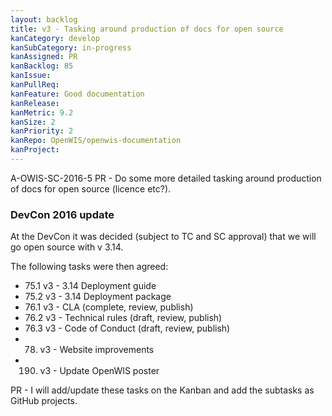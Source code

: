 ```yaml
---
layout: backlog
title: v3 - Tasking around production of docs for open source
kanCategory: develop
kanSubCategory: in-progress
kanAssigned: PR
kanBacklog: 85
kanIssue:
kanPullReq:
kanFeature: Good documentation
kanRelease:
kanMetric: 9.2
kanSize: 2
kanPriority: 2
kanRepo: OpenWIS/openwis-documentation
kanProject:
---
```

A-OWIS-SC-2016-5 PR - Do some more detailed tasking around production of docs for open source (licence etc?).

### DevCon 2016 update

At the DevCon it was decided (subject to TC and SC approval) that we will go open source with v 3.14.

The following tasks were then agreed:

  - 75.1 v3 - 3.14 Deployment guide
  - 75.2 v3 - 3.14 Deployment package
  - 76.1 v3 - CLA (complete, review, publish)
  - 76.2 v3 - Technical rules (draft, review, publish)
  - 76.3 v3 - Code of Conduct (draft, review, publish)
  - 78. v3 - Website improvements
  - 190. v3 - Update OpenWIS poster
  
PR - I will add/update these tasks on the Kanban and add the subtasks as GitHub projects.

  
